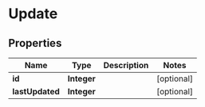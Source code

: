 
# Update

## Properties
Name | Type | Description | Notes
------------ | ------------- | ------------- | -------------
**id** | **Integer** |  |  [optional]
**lastUpdated** | **Integer** |  |  [optional]



